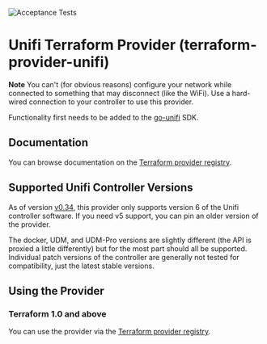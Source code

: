 ![Acceptance Tests](https://github.com/kristiandrucker/terraform-provider-unifi/workflows/Acceptance%20Tests/badge.svg?event=push)

# Unifi Terraform Provider (terraform-provider-unifi)

**Note** You can't (for obvious reasons) configure your network while connected to something that may disconnect (like the WiFi). Use a hard-wired connection to your controller to use this provider.

Functionality first needs to be added to the [go-unifi](https://github.com/kristiandrucker/go-unifi) SDK.

## Documentation

You can browse documentation on the [Terraform provider registry](https://registry.terraform.io/providers/paultyng/unifi/latest/docs).

## Supported Unifi Controller Versions

As of version [v0.34](https://github.com/kristiandrucker/terraform-provider-unifi/releases/tag/v0.34.0), this provider only supports version 6 of the Unifi controller software. If you need v5 support, you can pin an older version of the provider.

The docker, UDM, and UDM-Pro versions are slightly different (the API is proxied a little differently) but for the most part should all be supported. Individual patch versions of the controller are generally not tested for compatibility, just the latest stable versions.

## Using the Provider

### Terraform 1.0 and above

You can use the provider via the [Terraform provider registry](https://registry.terraform.io/providers/paultyng/unifi).
